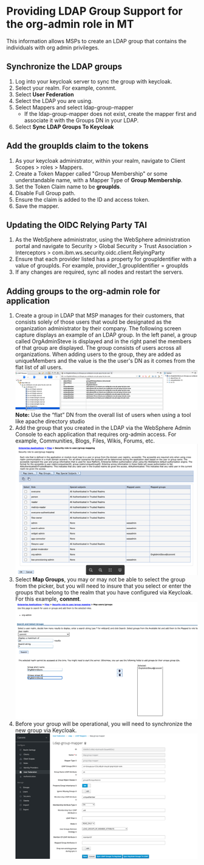 # Providing LDAP Group Support for the org-admin role in MT

This information allows MSPs to create an LDAP group that contains the individuals with org admin privileges.

## Synchronize the LDAP groups

1. Log into your keycloak server to sync the group with keycloak.
2. Select your realm. For example, connmt.
3. Select **User Federation**
4. Select the LDAP you are using.
5. Select Mappers and select ldap-group-mapper
   - If the ldap-group-mapper does not exist, create the mapper first and associate it with the Groups DN in your LDAP.
7. Select **Sync LDAP Groups To Keycloak**

## Add the groupIds claim to the tokens

1.  As your keycloak administrator, within your realm, navigate to Client Scopes > roles > Mappers.
2.  Create a Token Mapper called "Group Membership" or some understandable name, with a Mapper Type of **Group Membership**.
3. Set the Token Claim name to be **groupIds**.
4. Disable Full Group path.
5.  Ensure the claim is added to the ID and access token.
6. Save the mapper.

## Updating the OIDC Relying Party TAI

1. As the WebSphere administrator, using the WebSphere administration portal and navigate to Security > Global Security > Trust Association > Interceptors > com.ibm.ws.security.oidc.client.RelyingParty
2. Ensure that each provider listed has a property for groupIdentifier with a value of groupIds.  For example, provider_1.groupIdentifier = groupIds
3. If any changes are required, sync all nodes and restart the servers.
    
    
## Adding groups to the org-admin role for application
1. Create a group in LDAP that MSP manages for their customers, that consists solely of those users that would be designated  as the organization administrator by their company. The following screen capture displays an example of an LDAP group.  In the left panel, a group called OrgAdminSteve is displayed and in the right panel the members of that group are displayed. The group consists of users across all organizations.  When adding users to the group, they are added as uniqueMembers and the value is the the user's DN as it comes from the flat list of all users.
   ![image-2021-03-28-19-41-37-759.png](image-2021-03-28-19-41-37-759.png)
      **Note:**  Use the “flat” DN from the overall list of users when using a tool like apache directory studio
2.  Add the group that you  created in the LDAP via the WebSphere Admin Console to each application that requires org-admin access.  For example, Communities, Blogs, Files, Wikis, Forums, etc.   
    ![image-2021-03-28-19-34-16-193.png](image-2021-03-28-19-34-16-193.png)
3.  Select **Map Groups**, you may or may not be able to select the group from the picker, but you will need to insure that you select or enter the groups that belong to the realm that you have configured via Keycloak. For this example, **connmt**.
    ![image-2021-03-28-19-38-05-016.png](image-2021-03-28-19-38-05-016.png)
4.  Before your group will be operational, you will need to synchronize the new group via Keycloak.
    ![image-2021-03-28-19-51-44-745.png](image-2021-03-28-19-51-44-745.png)
 

